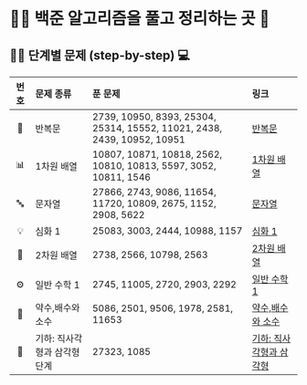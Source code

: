 # 👩‍💻 백준 알고리즘을 풀고 정리하는 곳 🚀

## 🚶‍♀️ 단계별 문제 (step-by-step) 💻

| 번호  | 문제 종류     | 푼 문제                                                                 | 링크                                                         |
|:-----:|:--------------|:-------------------------------------------------------------------------|:--------------------------------------------------------------|
| 🔁   | 반복문         | 2739, 10950, 8393, 25304, 25314, 15552, 11021, 2438, 2439, 10952, 10951  | [반복문](./step-by-step/loop/README.md)                      |
| 📊   | 1차원 배열     | 10807, 10871, 10818, 2562, 10810, 10813, 5597, 3052, 10811, 1546         | [1차원 배열](./step-by-step/1d-array/README.md)              |
| 🔤   | 문자열         | 27866, 2743, 9086, 11654, 11720, 10809, 2675, 1152, 2908, 5622           | [문자열](./step-by-step/string/README.md)                    |
| 💡   | 심화 1         | 25083, 3003, 2444, 10988, 1157                                           | [심화 1](./step-by-step/Advanced-1/README.md)                |
| 🧩   | 2차원 배열     | 2738, 2566, 10798, 2563                                                  | [2차원 배열](./step-by-step/2d-array/README.md)              |
| ⚙️   | 일반 수학 1    | 2745, 11005, 2720, 2903, 2292                                            | [일반 수학 1](./step-by-step/basic-math-1/README.md)         |
| 🧮   | 약수,배수와 소수| 5086, 2501, 9506, 1978, 2581, 11653                                     | [약수,배수와 소수](./step-by-step/DMP-math/README.md)         |
| 📐   |기하: 직사각형과 삼각형 단계| 27323, 1085                          | [기하: 직사각형과 삼각형](./step-by-step/rect-tri/README.md)         |
